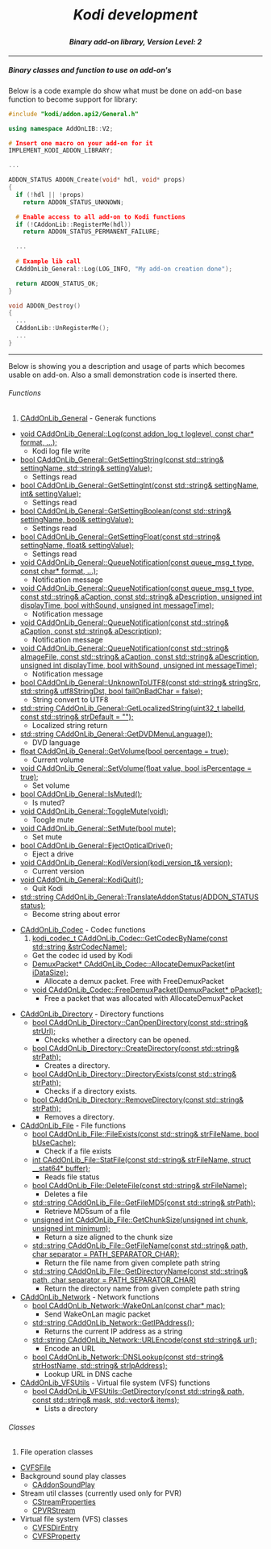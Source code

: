 # *<p align="center">Kodi development</p>*
#### *<p align="center">Binary add-on library, Version Level: 2</p>*

-------------
##### Binary classes and function to use on add-on's

Below is a code example do show what must be done on add-on base function to become support for library:

```cpp
#include "kodi/addon.api2/General.h"

using namespace AddOnLIB::V2;

# Insert one macro on your add-on for it
IMPLEMENT_KODI_ADDON_LIBRARY;

...

ADDON_STATUS ADDON_Create(void* hdl, void* props)
{
  if (!hdl || !props)
    return ADDON_STATUS_UNKNOWN;

  # Enable access to all add-on to Kodi functions
  if (!CAddonLib::RegisterMe(hdl))
    return ADDON_STATUS_PERMANENT_FAILURE;

  ...
  
  # Example lib call
  CAddOnLib_General::Log(LOG_INFO, "My add-on creation done");

  return ADDON_STATUS_OK;
}

void ADDON_Destroy()
{
  ...
  CAddonLib::UnRegisterMe();
  ...
}
```

-------------

Below is showing you a description and usage of parts which becomes usable on add-on. Also a small 
demonstration code is inserted there.

###### Functions
1. [CAddOnLib_General](docs/General.md) - Generak functions
  * [void CAddOnLib_General::Log(const addon_log_t loglevel, const char* format, ...);](docs/General.md) 
    - Kodi log file write
  * [bool CAddOnLib_General::GetSettingString(const std::string& settingName, std::string& settingValue);](docs/General.md)   
    - Settings read
  * [bool CAddOnLib_General::GetSettingInt(const std::string& settingName, int& settingValue);](docs/General.md)
    - Settings read
  * [bool CAddOnLib_General::GetSettingBoolean(const std::string& settingName, bool& settingValue);](docs/General.md)
    - Settings read
  * [bool CAddOnLib_General::GetSettingFloat(const std::string& settingName, float& settingValue);](docs/General.md)
    - Settings read
  * [void CAddOnLib_General::QueueNotification(const queue_msg_t type, const char* format, ...);](docs/General.md)
    - Notification message
  * [void CAddOnLib_General::QueueNotification(const queue_msg_t type, const std::string& aCaption, const std::string& aDescription, unsigned int displayTime, bool withSound, unsigned int messageTime);](docs/General.md)
    - Notification message
  * [void CAddOnLib_General::QueueNotification(const std::string& aCaption, const std::string& aDescription);](docs/General.md)
    - Notification message
  * [void CAddOnLib_General::QueueNotification(const std::string& aImageFile, const std::string& aCaption, const std::string& aDescription, unsigned int displayTime, bool withSound, unsigned int messageTime);](docs/General.md)
    - Notification message
  * [bool CAddOnLib_General::UnknownToUTF8(const std::string& stringSrc, std::string& utf8StringDst, bool failOnBadChar = false);](docs/General.md)
    - String convert to UTF8
  * [std::string CAddOnLib_General::GetLocalizedString(uint32_t labelId, const std::string& strDefault = "");](docs/General.md)
    - Localized string return
  * [std::string CAddOnLib_General::GetDVDMenuLanguage();](docs/General.md)
    - DVD language
  * [float CAddOnLib_General::GetVolume(bool percentage = true);](docs/General.md)
    - Current volume
  * [void CAddOnLib_General::SetVolume(float value, bool isPercentage = true);](docs/General.md)
    - Set volume
  * [bool CAddOnLib_General::IsMuted();](docs/General.md)
    - Is muted?
  * [void CAddOnLib_General::ToggleMute(void);](docs/General.md)
    - Toogle mute
  * [void CAddOnLib_General::SetMute(bool mute);](docs/General.md)
    - Set mute
  * [bool CAddOnLib_General::EjectOpticalDrive();](docs/General.md)
    - Eject a drive
  * [void CAddOnLib_General::KodiVersion(kodi_version_t& version);](docs/General.md)
    - Current version
  * [void CAddOnLib_General::KodiQuit();](docs/General.md)
    - Quit Kodi
  * [std::string CAddOnLib_General::TranslateAddonStatus(ADDON_STATUS status);](docs/General.md)
    - Become string about error
- [CAddOnLib_Codec](docs/Codec.md) - Codec functions
  1. [kodi_codec_t CAddOnLib_Codec::GetCodecByName(const std::string &strCodecName);](docs/Codec.md) 
    - Get the codec id used by Kodi
  * [DemuxPacket* CAddOnLib_Codec::AllocateDemuxPacket(int iDataSize);](docs/Codec.md) 
    - Allocate a demux packet. Free with FreeDemuxPacket
  * [void CAddOnLib_Codec::FreeDemuxPacket(DemuxPacket* pPacket);](docs/Codec.md) 
    - Free a packet that was allocated with AllocateDemuxPacket
* [CAddOnLib_Directory](docs/Directory.md) - Directory functions
  * [bool CAddOnLib_Directory::CanOpenDirectory(const std::string& strUrl);](docs/Directory.md) 
    - Checks whether a directory can be opened.
  * [bool CAddOnLib_Directory::CreateDirectory(const std::string& strPath);](docs/Directory.md) 
    - Creates a directory.
  * [bool CAddOnLib_Directory::DirectoryExists(const std::string& strPath);](docs/Directory.md) 
    - Checks if a directory exists.
  * [bool CAddOnLib_Directory::RemoveDirectory(const std::string& strPath);](docs/Directory.md) 
    - Removes a directory.
* [CAddOnLib_File](docs/File.md) - File functions
  * [bool CAddOnLib_File::FileExists(const std::string& strFileName, bool bUseCache);](docs/File.md) 
    - Check if a file exists
  * [int CAddOnLib_File::StatFile(const std::string& strFileName, struct __stat64* buffer);](docs/File.md) 
    - Reads file status
  * [bool CAddOnLib_File::DeleteFile(const std::string& strFileName);](docs/File.md) 
    - Deletes a file
  * [std::string CAddOnLib_File::GetFileMD5(const std::string& strPath);](docs/File.md) 
    - Retrieve MD5sum of a file
  * [unsigned int CAddOnLib_File::GetChunkSize(unsigned int chunk, unsigned int minimum);](docs/File.md) 
    - Return a size aligned to the chunk size
  * [std::string CAddOnLib_File::GetFileName(const std::string& path, char separator = PATH_SEPARATOR_CHAR);](docs/File.md)
    - Return the file name from given complete path string
  * [std::string CAddOnLib_File::GetDirectoryName(const std::string& path, char separator = PATH_SEPARATOR_CHAR)](docs/File.md) 
    - Return the directory name from given complete path string
* [CAddOnLib_Network](docs/Network.md) - Network functions
  * [bool CAddOnLib_Network::WakeOnLan(const char* mac);](docs/Network.md)
    - Send WakeOnLan magic packet
  * [std::string CAddOnLib_Network::GetIPAddress();](docs/Network.md)
    - Returns the current IP address as a string
  * [std::string CAddOnLib_Network::URLEncode(const std::string& url);](docs/Network.md)
    - Encode an URL
  * [bool CAddOnLib_Network::DNSLookup(const std::string& strHostName, std::string& strIpAddress);](docs/Network.md)
    - Lookup URL in DNS cache
* [CAddOnLib_VFSUtils](docs/VFSUtils.md) - Virtual file system (VFS) functions
  * [bool CAddOnLib_VFSUtils::GetDirectory(const std::string& path, const std::string& mask, std::vector<CVFSDirEntry>& items);](docs/VFSUtils.md)
    - Lists a directory

###### Classes

1. File operation classes
  * [CVFSFile](docs/File.md)
* Background sound play classes
  * [CAddonSoundPlay](docs/SoundPlay.md)
* Stream util classes (currently used only for PVR)
  * [CStreamProperties](docs/StreamUtils.md)
  * [CPVRStream](docs/StreamUtils.md)
* Virtual file system (VFS) classes
  * [CVFSDirEntry](docs/VFSUtils.md)
  * [CVFSProperty](docs/VFSUtils.md)
